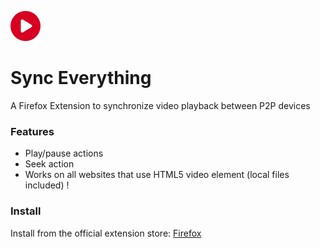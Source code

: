 ![](icons/48.png)
# Sync Everything
A Firefox Extension to synchronize video playback between P2P devices

### Features
* Play/pause actions
* Seek action
* Works on all websites that use HTML5 video element (local files included) !

### Install
Install from the official extension store:
[Firefox](https://addons.mozilla.org/en-US/firefox/addon/sync-everything/)
